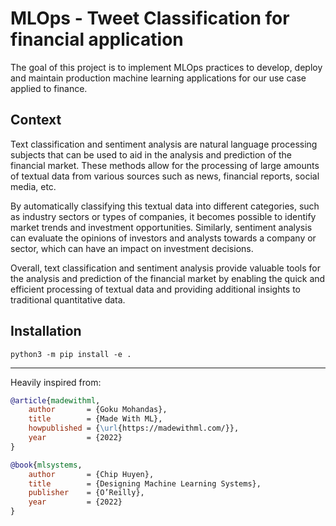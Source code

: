 # MLOps - Tweet Classification for financial application

The goal of this project is to implement MLOps practices to develop, deploy and maintain production machine learning applications for our use case applied to finance.

## Context

Text classification and sentiment analysis are natural language processing subjects that can be used to aid in the analysis and prediction of the financial market. These methods allow for the processing of large amounts of textual data from various sources such as news, financial reports, social media, etc.

By automatically classifying this textual data into different categories, such as industry sectors or types of companies, it becomes possible to identify market trends and investment opportunities. Similarly, sentiment analysis can evaluate the opinions of investors and analysts towards a company or sector, which can have an impact on investment decisions.

Overall, text classification and sentiment analysis provide valuable tools for the analysis and prediction of the financial market by enabling the quick and efficient processing of textual data and providing additional insights to traditional quantitative data.

## Installation

```
python3 -m pip install -e .
```


<hr>
<!-- Citation -->
Heavily inspired from:

```bibtex
@article{madewithml,
    author       = {Goku Mohandas},
    title        = {Made With ML},
    howpublished = {\url{https://madewithml.com/}},
    year         = {2022}
}

@book{mlsystems,
    author       = {Chip Huyen},
    title        = {Designing Machine Learning Systems},
    publisher    = {O’Reilly},
    year         = {2022}
}
```
